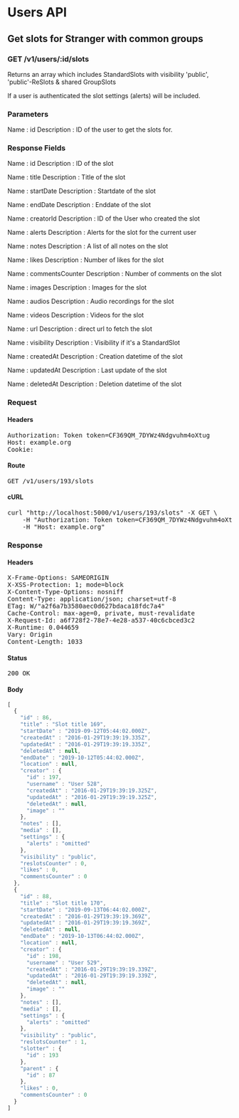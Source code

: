 # Users API

## Get slots for Stranger with common groups

### GET /v1/users/:id/slots

Returns an array which includes StandardSlots with visibility &#39;public&#39;, &#39;public&#39;-ReSlots &amp; shared GroupSlots

If a user is authenticated the slot settings (alerts) will be included.

### Parameters

Name : id
Description : ID of the user to get the slots for.


### Response Fields

Name : id
Description : ID of the slot

Name : title
Description : Title of the slot

Name : startDate
Description : Startdate of the slot

Name : endDate
Description : Enddate of the slot

Name : creatorId
Description : ID of the User who created the slot

Name : alerts
Description : Alerts for the slot for the current user

Name : notes
Description : A list of all notes on the slot

Name : likes
Description : Number of likes for the slot

Name : commentsCounter
Description : Number of comments on the slot

Name : images
Description : Images for the slot

Name : audios
Description : Audio recordings for the slot

Name : videos
Description : Videos for the slot

Name : url
Description : direct url to fetch the slot

Name : visibility
Description : Visibility if it&#39;s a StandardSlot

Name : createdAt
Description : Creation datetime of the slot

Name : updatedAt
Description : Last update of the slot

Name : deletedAt
Description : Deletion datetime of the slot

### Request

#### Headers

<pre>Authorization: Token token=CF369QM_7DYWz4Ndgvuhm4oXtug
Host: example.org
Cookie: </pre>

#### Route

<pre>GET /v1/users/193/slots</pre>

#### cURL

<pre class="request">curl &quot;http://localhost:5000/v1/users/193/slots&quot; -X GET \
	-H &quot;Authorization: Token token=CF369QM_7DYWz4Ndgvuhm4oXtug&quot; \
	-H &quot;Host: example.org&quot;</pre>

### Response

#### Headers

<pre>X-Frame-Options: SAMEORIGIN
X-XSS-Protection: 1; mode=block
X-Content-Type-Options: nosniff
Content-Type: application/json; charset=utf-8
ETag: W/&quot;a2f6a7b3580aec0d627bdaca18fdc7a4&quot;
Cache-Control: max-age=0, private, must-revalidate
X-Request-Id: a6f728f2-78e7-4e28-a537-40c6cbced3c2
X-Runtime: 0.044659
Vary: Origin
Content-Length: 1033</pre>

#### Status

<pre>200 OK</pre>

#### Body

```javascript
[
  {
    "id" : 86,
    "title" : "Slot title 169",
    "startDate" : "2019-09-12T05:44:02.000Z",
    "createdAt" : "2016-01-29T19:39:19.335Z",
    "updatedAt" : "2016-01-29T19:39:19.335Z",
    "deletedAt" : null,
    "endDate" : "2019-10-12T05:44:02.000Z",
    "location" : null,
    "creator" : {
      "id" : 197,
      "username" : "User 528",
      "createdAt" : "2016-01-29T19:39:19.325Z",
      "updatedAt" : "2016-01-29T19:39:19.325Z",
      "deletedAt" : null,
      "image" : ""
    },
    "notes" : [],
    "media" : [],
    "settings" : {
      "alerts" : "omitted"
    },
    "visibility" : "public",
    "reslotsCounter" : 0,
    "likes" : 0,
    "commentsCounter" : 0
  },
  {
    "id" : 88,
    "title" : "Slot title 170",
    "startDate" : "2019-09-13T06:44:02.000Z",
    "createdAt" : "2016-01-29T19:39:19.369Z",
    "updatedAt" : "2016-01-29T19:39:19.369Z",
    "deletedAt" : null,
    "endDate" : "2019-10-13T06:44:02.000Z",
    "location" : null,
    "creator" : {
      "id" : 198,
      "username" : "User 529",
      "createdAt" : "2016-01-29T19:39:19.339Z",
      "updatedAt" : "2016-01-29T19:39:19.339Z",
      "deletedAt" : null,
      "image" : ""
    },
    "notes" : [],
    "media" : [],
    "settings" : {
      "alerts" : "omitted"
    },
    "visibility" : "public",
    "reslotsCounter" : 1,
    "slotter" : {
      "id" : 193
    },
    "parent" : {
      "id" : 87
    },
    "likes" : 0,
    "commentsCounter" : 0
  }
]
```
